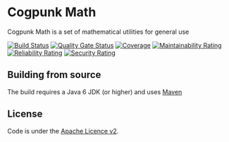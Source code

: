 # Cogpunk Math

Cogpunk Math is a set of mathematical utilities for general use

[![Build Status](https://travis-ci.com/cogpunk/math.svg?branch=main)](https://travis-ci.com/cogpunk/math)
[![Quality Gate Status](https://sonarcloud.io/api/project_badges/measure?project=cogpunk_math&metric=alert_status)](https://sonarcloud.io/dashboard?id=cogpunk_math)
[![Coverage](https://sonarcloud.io/api/project_badges/measure?project=cogpunk_math&metric=coverage)](https://sonarcloud.io/dashboard?id=cogpunk_math)
[![Maintainability Rating](https://sonarcloud.io/api/project_badges/measure?project=cogpunk_math&metric=sqale_rating)](https://sonarcloud.io/dashboard?id=cogpunk_math)
[![Reliability Rating](https://sonarcloud.io/api/project_badges/measure?project=cogpunk_math&metric=reliability_rating)](https://sonarcloud.io/dashboard?id=cogpunk_math)
[![Security Rating](https://sonarcloud.io/api/project_badges/measure?project=cogpunk_math&metric=security_rating)](https://sonarcloud.io/dashboard?id=cogpunk_math)

## Building from source

The build requires a Java 6 JDK (or higher) and uses [Maven](https://maven.apache.org)

## License

Code is under the [Apache Licence v2](https://www.apache.org/licenses/LICENSE-2.0.txt).

